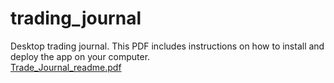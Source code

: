 # trading_journal
Desktop trading journal.
This PDF includes instructions on how to install and deploy the app on your computer.  
[Trade_Journal_readme.pdf](https://github.com/user-attachments/files/22376835/Trade_Journal_readme.pdf)
